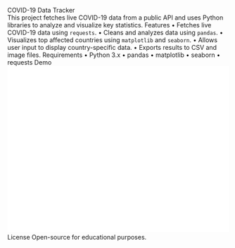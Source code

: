 COVID-19 Data Tracker		
This project fetches live COVID-19 data from a public API and uses Python libraries to analyze and visualize key statistics.
Features
•	Fetches live COVID-19 data using `requests`.
•	Cleans and analyzes data using `pandas`.
•	Visualizes top affected countries using `matplotlib` and `seaborn`.
•	Allows user input to display country-specific data.
•	Exports results to CSV and image files.
Requirements
•	Python 3.x
•	pandas
•	matplotlib
•	seaborn
•	requests
Demo
![Top 10 COVID Cases](top10_covid_cases.png)
 License
Open-source for educational purposes.
